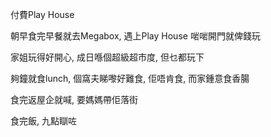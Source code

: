 付費Play House

朝早食完早餐就去Megabox, 遇上Play House 啱啱開門就俾錢玩

家姐玩得好開心, 成日喺個超級超市度, 但乜都玩下

夠鐘就食lunch, 個窩夫睇嚟好難食, 佢唔肯食, 而家鍾意食香腸

食完返屋企就喊, 要媽媽帶佢落街

食完飯, 九點瞓咗
